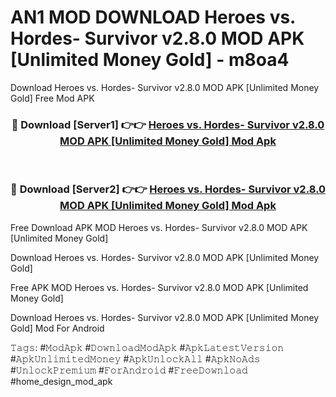 # AN1 MOD DOWNLOAD Heroes vs. Hordes- Survivor v2.8.0 MOD APK [Unlimited Money Gold] - m8oa4
Download Heroes vs. Hordes- Survivor v2.8.0 MOD APK [Unlimited Money Gold] Free Mod APK

<div align="center">
<h3>🔴 Download [Server1] 👉👉 <a href="https://apk-comot.site?title=Heroes_vs._Hordes-_Survivor_v2.8.0_MOD_APK_[Unlimited_Money_Gold]">Heroes vs. Hordes- Survivor v2.8.0 MOD APK [Unlimited Money Gold] Mod Apk</a></h3><br>

<h3>🔴 Download [Server2] 👉👉 <a href="https://apk-comot.site?title=Heroes_vs._Hordes-_Survivor_v2.8.0_MOD_APK_[Unlimited_Money_Gold]">Heroes vs. Hordes- Survivor v2.8.0 MOD APK [Unlimited Money Gold] Mod Apk</a></h3>
</div>


Free Download APK MOD Heroes vs. Hordes- Survivor v2.8.0 MOD APK [Unlimited Money Gold]

Download Heroes vs. Hordes- Survivor v2.8.0 MOD APK [Unlimited Money Gold] 

Free APK MOD Heroes vs. Hordes- Survivor v2.8.0 MOD APK [Unlimited Money Gold] 

Download Heroes vs. Hordes- Survivor v2.8.0 MOD APK [Unlimited Money Gold] Mod For Android

𝚃𝚊𝚐𝚜: #𝙼𝚘𝚍𝙰𝚙𝚔 #𝙳𝚘𝚠𝚗𝚕𝚘𝚊𝚍𝙼𝚘𝚍𝙰𝚙𝚔 #𝙰𝚙𝚔𝙻𝚊𝚝𝚎𝚜𝚝𝚅𝚎𝚛𝚜𝚒𝚘𝚗 #𝙰𝚙𝚔𝚄𝚗𝚕𝚒𝚖𝚒𝚝𝚎𝚍𝙼𝚘𝚗𝚎𝚢 #𝙰𝚙𝚔𝚄𝚗𝚕𝚘𝚌𝚔𝙰𝚕𝚕 #𝙰𝚙𝚔𝙽𝚘𝙰𝚍𝚜 #𝚄𝚗𝚕𝚘𝚌𝚔𝙿𝚛𝚎𝚖𝚒𝚞𝚖 #𝙵𝚘𝚛𝙰𝚗𝚍𝚛𝚘𝚒𝚍 #𝙵𝚛𝚎𝚎𝙳𝚘𝚠𝚗𝚕𝚘𝚊𝚍 #home_design_mod_apk